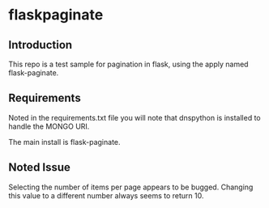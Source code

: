 # flaskpaginate

## Introduction

This repo is a test sample for pagination in flask, using the apply named flask-paginate.

## Requirements

Noted in the requirements.txt file you will note that dnspython is installed to handle the MONGO URI.

The main install is flask-paginate.

## Noted Issue

Selecting the number of items per page appears to be bugged.  Changing this value to a different number always seems to return 10.
